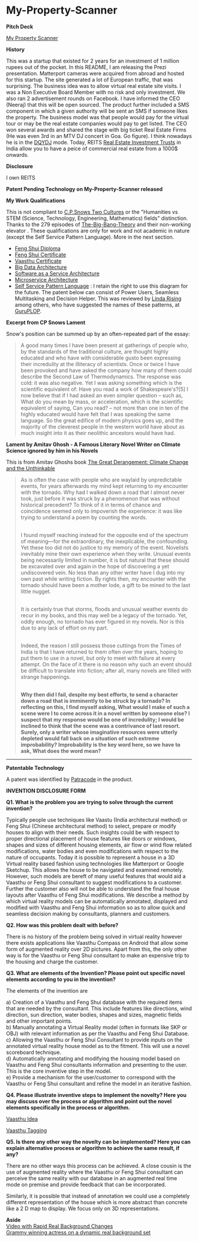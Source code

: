 # My-Property-Scanner


**Pitch Deck**

[My Property Scanner](https://prezi.com/hqwup5yu13hp/my-property-scanner/?present=1)



**History**

This was a startup that existed for 2 years for an investment of 1 million rupees out of the pocket. In this README, I am releasing the Prezi presentation. Matterport cameras were acquired from abroad and hosted for this startup. The site generated a lot of European traffic, that was surprising. The business idea was to allow virtual real estate site visits. I was a Non Executive Board Member with no risk and only investment. We also ran 2 advertisement rounds on Facebook. I have informed the CEO (Neeraj) that this will be open sourced. The product further included a SMS component in which a given authority will be sent an SMS if someone likes the property. The business model was that people would pay for the virtual tour or may be the real estate companies would pay to get listed. The CEO won several awards and shared the stage with big ticket Real Estate Firms (He was even 3rd in an MTV DJ concert in Goa. Go figure). I think nowadays he is in the [DQYDJ](https://web.archive.org/web/20021209091429/http://www.dqydj.com/index.html) mode.  Today, REITS [Real Estate Investment Trusts](https://www.etmoney.com/blog/everything-you-need-to-know-about-real-estate-investment-trusts-reits/) in India allow you to have a peice of commercial real estate from a 1000$ onwards.

**Disclosure**

I own REITS



**Patent Pending Technology on My-Property-Scanner released**

**My Work Qualifications**

This is not compliant to [C.P.Snows Two Cultures](https://en.wikipedia.org/wiki/The_Two_Cultures) or the "Humanities vs STEM (Science, Technology, Engineering, Mathematics) fields"  distinction. Thanks to the 279 episodes of [The-Big-Bang-Theory](https://en.wikipedia.org/wiki/The_Big_Bang_Theory) and their non-working elevator . These qualifications are only for work and not academic in nature (except the Self Service Pattern Language). More in the next section.

* [Feng Shui Diploma](https://github.com/spacetracker-collab/My-Property-Scanner/blob/main/Feng%20Shui%20Diploma%20-%20Ramkumar%20R.jpg)
* [Feng Shui Certificate](https://github.com/spacetracker-collab/My-Property-Scanner/blob/main/Feng%20Shui%20Certificate.jpg)
* [Vaasthu Certificate](https://github.com/spacetracker-collab/My-Property-Scanner/blob/main/Vaasthu%20Certificate.jpg)
* [Big Data Architecture](https://github.com/spacetracker-collab/My-Property-Scanner/blob/main/Architecting%20Big%20Data.jpg)
* [Software as a Service Architecture](https://github.com/spacetracker-collab/My-Property-Scanner/blob/main/Architecting%20SaaS.jpg)
* [Microservice Architecture](https://github.com/spacetracker-collab/My-Property-Scanner/blob/main/Microservice%20Architecture.jpg)
* [Self Service Pattern Language](https://github.com/spacetracker-collab/My-Property-Scanner/blob/main/Self%20Service%20Pattern%20Language%201.0.png) : I retain the right to use this diagram for the future. The patent below can consist of Power Users, Seamless Multitasking and Decision Helper. This was reviewed by [Linda Rising](https://en.wikipedia.org/wiki/Linda_Rising) among others, who have suggested the names of these patterns, at [GuruPLOP](https://hillside.net/guruplop/).
                 
**Excerpt from CP Snows Lament**

Snow's position can be summed up by an often-repeated part of the essay:

<blockquote>

A good many times I have been present at gatherings of people who, by the standards of the traditional culture, are thought highly educated and who have with considerable gusto been expressing their incredulity at the illiteracy of scientists. Once or twice I have been provoked and have asked the company how many of them could describe the Second Law of Thermodynamics. The response was cold: it was also negative. Yet I was asking something which is the scientific equivalent of: Have you read a work of Shakespeare's?[5] I now believe that if I had asked an even simpler question – such as, What do you mean by mass, or acceleration, which is the scientific equivalent of saying, Can you read? – not more than one in ten of the highly educated would have felt that I was speaking the same language. So the great edifice of modern physics goes up, and the majority of the cleverest people in the western world have about as much insight into it as their neolithic ancestors would have had.

</blockquote>

**Lament by Amitav Ghosh - A Famous Literary Novel Writer on Climate Science ignored by him in his Novels**

This is from Amitav Ghoshs book [The Great Derangement: Climate Change and the Unthinkable](https://www.amazon.in/Great-Derangement-Climate-Change-Unthinkable-ebook/dp/B06XXHFVPH?ref=kindlecontentin50-21&tag=kindlecontentin50-21&gclid=CjwKCAjwnPOEBhA0EiwA609ReVgzJVkksVqRJsiqfY0M9_izDER-YWZ2ad_Ynk7rj0fGVy9GStMCSxoCWJgQAvD_BwE)

<blockquote>
 As is often the case with people who are waylaid by unpredictable events, for years afterwards my mind kept returning to my encounter with the tornado. Why had I walked down a road that I almost never took, just before it was struck by a phenomenon that was without historical precedent? To think of it in terms of chance and coincidence seemed only to impoverish the experience: it was like trying to understand a poem by counting the words. <br> <br>
  
I found myself reaching instead for the opposite end of the spectrum of meaning—for the extraordinary, the inexplicable, the confounding. Yet these too did not do justice to my memory of the event. Novelists inevitably mine their own experience when they write. Unusual events being necessarily limited in number, it is but natural that these should be excavated over and again in the hope of discovering a yet undiscovered vein. No less than any other writer have I dug into my own past while writing fiction. By rights then, my encounter with the tornado should have been a mother lode, a gift to be mined to the last little nugget. <br> <br>

It is certainly true that storms, floods and unusual weather events do recur in my books, and this may well be a legacy of the tornado. Yet, oddly enough, no tornado has ever figured in my novels. Nor is this due to any lack of effort on my part. <br> <br>

Indeed, the reason I still possess those cuttings from the Times of India is that I have returned to them often over the years, hoping to put them to use in a novel, but only to meet with failure at every attempt. On the face of it there is no reason why such an event should be difficult to translate into fiction; after all, many novels are filled with strange happenings. <br> <br>

**Why then did I fail, despite my best efforts, to send a character down a road that is imminently to be struck by a tornado? In reflecting on this, I find myself asking, What would I make of such a scene were I to come across it in a novel written by someone else? I suspect that my response would be one of incredulity; I would be inclined to think that the scene was a contrivance of last resort. Surely, only a writer whose imaginative resources were utterly depleted would fall back on a situation of such extreme improbability? Improbability is the key word here, so we have to ask, What does the word mean?**

</blockquote>

------------------------------------------------------------------------------------------------------------------------------------

**Patentable Technology**

A patent was identified by [Patracode](https://www.patracode.com/) in the product.

**INVENTION DISCLOSURE FORM**

 
**Q1. What is the problem you are trying to solve through the current invention?**
  
Typically people use techniques like Vaastu (India architectural method) or Feng Shui (Chinese architectural method) to select, prepare or modify houses to align with their needs. Such insights could be with respect to proper directional placement of house features like doors or windows, shapes and sizes of different housing elements, air flow or wind flow related modifications, water bodies and even modifications with respect to the nature of occupants.
Today it is possible to represent a house in a 3D Virtual reality based fashion using technologies like Matterport or Google Sketchup. This allows the house to be navigated and 
examined remotely. However, such models are bereft of many useful features that would aid a Vaasthu or Feng Shui consultant to suggest modifications to a customer. 
Further the customer also will not be able to understand the final house layouts after Vaasthu of Feng Shui modifications. We describe a method by which virtual reality 
models can be automatically annotated, displayed and modified with Vaasthu and Feng Shui information so as to allow quick and seamless decision making by consultants,
planners and customers.

**Q2. How was this problem dealt with before?**

There is no history of the problem being solved in virtual reality however there exists applications like Vaasthu Compass on Android that allow some form of augmented reality 
over 2D pictures. Apart from this, the only other way is for the Vaasthu or Feng Shui consultant to make an expensive trip to the housing and charge the customer.

**Q3. What are elements of the Invention? Please point out specific novel elements according to you  in the invention?**

The elements of the invention are 

a)	Creation of a Vaasthu and Feng Shui database with the required items that are needed by the consultant. This include features like directions, wind direction, sun direction, water bodies, shapes and sizes, magnetic fields and other important points. <br>
b)	Manually annotating a Virtual Reality model (often in formats like SKP or OBJ) with relevant information as per the Vaasthu and Feng Shui Database. <br>
c)	Allowing the   Vaasthu or Feng Shui Consultant to provide inputs on the annotated virtual reality house model as to the fitment. This will use a novel scoreboard technique. <br>
d)	Automatically annotating and modifying the housing model based on Vaasthu and Feng Shui consultants information and presenting to the user. This is the core inventive step in the model.<br>
e)	Provide a mechanism for the user/customer to correspond with the Vaasthu or Feng Shui consultant and refine the model in an iterative fashion. <br>


**Q4. Please illustrate inventive steps to implement the novelty? Here you may discuss over the process or algorithm and point out the novel elements specifically in the process or algorithm.**




[Vaasthu Idea](https://github.com/spacetracker-collab/My-Property-Scanner/blob/main/Vaasthu%20idea%201.0.png)

[Vaasthu Tagging](https://github.com/spacetracker-collab/My-Property-Scanner/blob/main/Vaasthu%20Tagging%201.0.png)

**Q5. Is there any other way the novelty can be implemented? Here you can explain alternative process or algorithm to achieve the same result, if any?**

There are no other ways this process can be achieved. A close cousin is the use of augmented reality where the Vaasthu or Feng Shui consultant can perceive the same reality with our database in an augmented real time mode on premise and provide feedback that can be incorporated.

Similarly, it is possible that instead of annotation we could use a completely different representation of the house which is more abstract than concrete like a 2 D map to display. We focus only on 3D representations.

**Aside**
<br>
[Video with Rapid Real Background Changes](https://www.youtube.com/watch?v=TAv0fApr1js) <br>
[Grammy winning actress on a dynamic real background set](https://www.youtube.com/watch?v=VV1XWJN3nJo)


